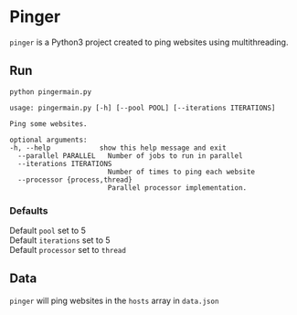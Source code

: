 # Pinger

`pinger` is a Python3 project created to ping websites using multithreading.

## Run

```
python pingermain.py
```

```
usage: pingermain.py [-h] [--pool POOL] [--iterations ITERATIONS]

Ping some websites.

optional arguments:
-h, --help            show this help message and exit
  --parallel PARALLEL   Number of jobs to run in parallel
  --iterations ITERATIONS
                        Number of times to ping each website
  --processor {process,thread}
                        Parallel processor implementation.

```

### Defaults
Default `pool` set to 5 <br>
Default `iterations` set to 5 <br>
Default `processor` set to `thread` <br>

## Data

`pinger` will ping websites in the `hosts` array in `data.json`

